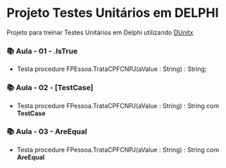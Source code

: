 # Projeto Testes Unitários em DELPHI

Projeto para treinar Testes Unitários em Delphi utilizando [DUnitx](https://docwiki.embarcadero.com/RADStudio/Alexandria/en/DUnitX_Overview)

### 📚 Aula - 01 - .IsTrue

- Testa procedure FPEssoa.TrataCPFCNPJ(aValue : String) : String;

### 📚 Aula - 02 - [TestCase]

- Testa procedure FPessoa.TrataCPFCNPJ(aValue : String) : String com **TestCase**

### 📚 Aula - 03 - AreEqual

- Testa procedure FPessoa.TrataCPFCNPJ(aValue : String) : String com **AreEqual**
